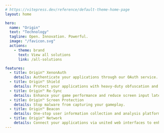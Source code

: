 ```yaml
---
# https://vitepress.dev/reference/default-theme-home-page
layout: home

hero:
  name: "Origin"
  text: "Technology"
  tagline: Open. Innovation. Powerful.
  image: "/favicon.svg"
  actions:
    - theme: brand
      text: View all solutions
      link: /all-solutions

features:
  - title: Origin™ XenonAuth 
    details: Authenticate your applications through our OAuth service.
  - title: Origin™ Shield
    details: Protect your applications with heavy-duty obfuscation and encryption.
  - title: Origin™ Re-Sync
    details: Enhance your game performance and reduce screen input latency. Supports OpenGL, Vulkan and DirectX.
  - title: Origin™ Screen Protection
    details: Stop malware from capturing your gameplay.
  - title: Origin™ Beacon
    details: One-stop user information collection and analysis platform.
  - title: Origin™ Network
    details: Connect your applications via united web interfaces to enhance cooperations.
---
```

